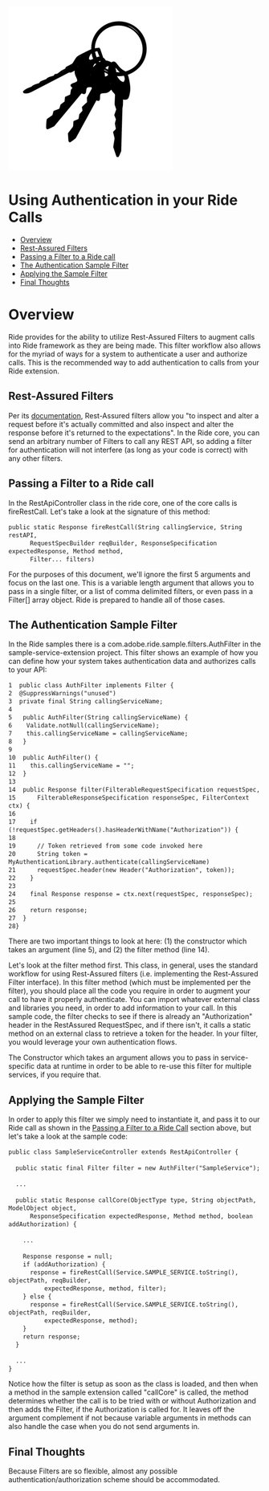 ![Authentication](images/Ride_Authentication.jpeg)

# Using Authentication in your Ride Calls

* [Overview](#overview)
* [Rest-Assured Filters](#rest-assured-filters)
* [Passing a Filter to a Ride call](#passing-a-filter-to-a-ride-call)
* [The Authentication Sample Filter](#the-authentication-sample-filter)
* [Applying the Sample Filter](#applying-the-sample-filter)
* [Final Thoughts](#final-thoughts)

# Overview

Ride provides for the ability to utilize Rest-Assured Filters to augment calls into Ride framework as they are being made.  This filter workflow also allows for the myriad of ways for a system to authenticate a user and authorize calls.  This is the recommended way to add authentication to calls from your Ride extension.

## Rest-Assured Filters

Per its [documentation](https://github.com/rest-assured/rest-assured/wiki/usage#filters), Rest-Assured filters allow you "to inspect and alter a request before it's actually committed and also inspect and alter the response before it's returned to the expectations".  In the Ride core, you can send an arbitrary number of Filters to call any REST API, so adding a filter for authentication will not interfere (as long as your code is correct) with any other filters.

## Passing a Filter to a Ride call

In the RestApiController class in the ride core, one of the core calls is fireRestCall. Let's take a look at the signature of this method:

```
public static Response fireRestCall(String callingService, String restAPI,
      RequestSpecBuilder reqBuilder, ResponseSpecification expectedResponse, Method method,
      Filter... filters)
```

For the purposes of this document, we'll ignore the first 5 arguments and focus on the last one.  This is a variable length argument that allows you to pass in a single filter, or a list of comma delimited filters, or even pass in a Filter[] array object.  Ride is prepared to handle all of those cases.

## The Authentication Sample Filter

In the Ride samples there is a com.adobe.ride.sample.filters.AuthFilter in the sample-service-extension project.  This filter shows an example of how you can define how your system takes authentication data and authorizes calls to your API:

```
1  public class AuthFilter implements Filter {
2  @SuppressWarnings("unused")
3  private final String callingServiceName;
4
5   public AuthFilter(String callingServiceName) {
6    Validate.notNull(callingServiceName);
7    this.callingServiceName = callingServiceName;
8   }
9
10  public AuthFilter() {
11    this.callingServiceName = "";
12  }
13
14  public Response filter(FilterableRequestSpecification requestSpec,
15      FilterableResponseSpecification responseSpec, FilterContext ctx) {
16
17    if (!requestSpec.getHeaders().hasHeaderWithName("Authorization")) {
18
19      // Token retrieved from some code invoked here
20      String token = MyAuthenticationLibrary.authenticate(callingServiceName)
21      requestSpec.header(new Header("Authorization", token));
22    }
23
24    final Response response = ctx.next(requestSpec, responseSpec);
25
26    return response;
27  }
28}
```

There are two important things to look at here: (1) the constructor which takes an argument (line 5), and (2) the filter method (line 14).  

Let's look at the filter method first.  This class, in general, uses the standard workflow for using Rest-Assured filters (i.e. implementing the Rest-Assured Filter interface).  In this filter method (which must be implemented per the filter), you should place all the code you require in order to augment your call to have it properly authenticate.  You can import whatever external class and libraries you need, in order to add information to your call.  In this sample code, the filter checks to see if there is already an "Authorization" header in the RestAssured RequestSpec, and if there isn't, it calls a static method on an external class to retrieve a token for the header.  In your filter, you would leverage your own authentication flows.

The Constructor which takes an argument allows you to pass in service-specific data at runtime in order to be able to re-use this filter for multiple services, if you require that.

## Applying the Sample Filter

In order to apply this filter we simply need to instantiate it, and pass it to our Ride call as shown in the [Passing a Filter to a Ride Call](#passing-a-filter-to-a-ride-call) section above, but let's take a look at the sample code:

```
public class SampleServiceController extends RestApiController {
  
  public static final Filter filter = new AuthFilter("SampleService");
  
  ...
  
  public static Response callCore(ObjectType type, String objectPath, ModelObject object,
      ResponseSpecification expectedResponse, Method method, boolean addAuthorization) {
    
    ...
    
    Response response = null;
    if (addAuthorization) {
      response = fireRestCall(Service.SAMPLE_SERVICE.toString(), objectPath, reqBuilder,
          expectedResponse, method, filter);
    } else {
      response = fireRestCall(Service.SAMPLE_SERVICE.toString(), objectPath, reqBuilder,
          expectedResponse, method);
    }
    return response;
  } 
  
  ...
}
```

Notice how the filter is setup as soon as the class is loaded, and then when a method in the sample extension called "callCore" is called, the method determines whether the call is to be tried with or without Authorization and then adds the Filter, if the Authorization is called for.  It leaves off the argument complement if not because variable arguments in methods can also handle the case when you do not send arguments in.

## Final Thoughts

Because Filters are so flexible, almost any possible authentication/authorization scheme should be accommodated.


